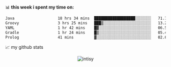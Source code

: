 📊 **this week i spent my time on:**
<!--START_SECTION:waka-->

```txt
Java                   18 hrs 34 mins  ██████████████████░░░░░░░   71.73 %
Groovy                 3 hrs 25 mins   ███▒░░░░░░░░░░░░░░░░░░░░░   13.22 %
YAML                   1 hr 42 mins    █▓░░░░░░░░░░░░░░░░░░░░░░░   06.58 %
Gradle                 1 hr 24 mins    █▒░░░░░░░░░░░░░░░░░░░░░░░   05.44 %
Prolog                 41 mins         ▓░░░░░░░░░░░░░░░░░░░░░░░░   02.65 %
```

<!--END_SECTION:waka-->


📈 my github stats

<p align="center"> <img src="https://github-readme-stats.vercel.app/api?username=intisy&show_icons=true&theme=gotham" alt="intisy" />




